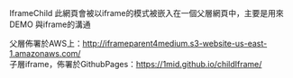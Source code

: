 IframeChild
此網頁會被以iframe的模式被嵌入在一個父層網頁中，主要是用來DEMO 與iframe的溝通

父層佈署於AWS上：http://iframeparent4medium.s3-website-us-east-1.amazonaws.com/  
子層iframe，佈署於GithubPages：https://1mid.github.io/childIframe/
